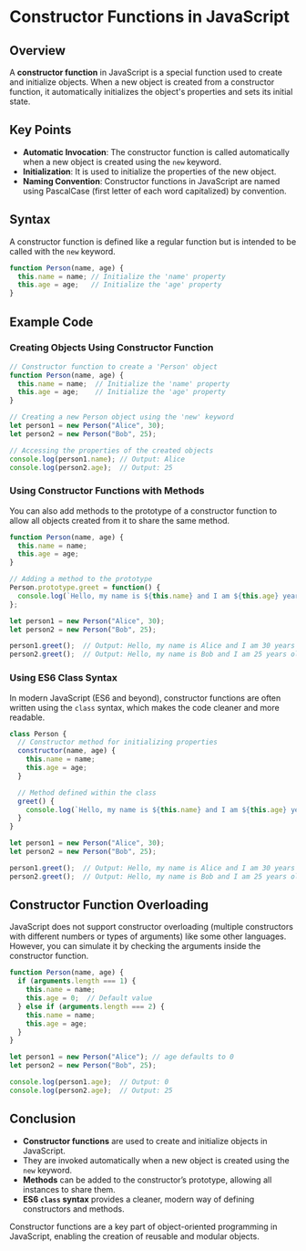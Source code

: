 # Constructor Functions in JavaScript

## Overview

A **constructor function** in JavaScript is a special function used to create and initialize objects. When a new object is created from a constructor function, it automatically initializes the object's properties and sets its initial state.

## Key Points

- **Automatic Invocation**: The constructor function is called automatically when a new object is created using the `new` keyword.
- **Initialization**: It is used to initialize the properties of the new object.
- **Naming Convention**: Constructor functions in JavaScript are named using PascalCase (first letter of each word capitalized) by convention.

## Syntax

A constructor function is defined like a regular function but is intended to be called with the `new` keyword.

```javascript
function Person(name, age) {
  this.name = name; // Initialize the 'name' property
  this.age = age;   // Initialize the 'age' property
}
```

## Example Code

### Creating Objects Using Constructor Function

```javascript
// Constructor function to create a 'Person' object
function Person(name, age) {
  this.name = name;  // Initialize the 'name' property
  this.age = age;    // Initialize the 'age' property
}

// Creating a new Person object using the 'new' keyword
let person1 = new Person("Alice", 30);
let person2 = new Person("Bob", 25);

// Accessing the properties of the created objects
console.log(person1.name); // Output: Alice
console.log(person2.age);  // Output: 25
```

### Using Constructor Functions with Methods

You can also add methods to the prototype of a constructor function to allow all objects created from it to share the same method.

```javascript
function Person(name, age) {
  this.name = name;
  this.age = age;
}

// Adding a method to the prototype
Person.prototype.greet = function() {
  console.log(`Hello, my name is ${this.name} and I am ${this.age} years old.`);
};

let person1 = new Person("Alice", 30);
let person2 = new Person("Bob", 25);

person1.greet();  // Output: Hello, my name is Alice and I am 30 years old.
person2.greet();  // Output: Hello, my name is Bob and I am 25 years old.
```

### Using ES6 Class Syntax

In modern JavaScript (ES6 and beyond), constructor functions are often written using the `class` syntax, which makes the code cleaner and more readable.

```javascript
class Person {
  // Constructor method for initializing properties
  constructor(name, age) {
    this.name = name;
    this.age = age;
  }

  // Method defined within the class
  greet() {
    console.log(`Hello, my name is ${this.name} and I am ${this.age} years old.`);
  }
}

let person1 = new Person("Alice", 30);
let person2 = new Person("Bob", 25);

person1.greet();  // Output: Hello, my name is Alice and I am 30 years old.
person2.greet();  // Output: Hello, my name is Bob and I am 25 years old.
```

## Constructor Function Overloading

JavaScript does not support constructor overloading (multiple constructors with different numbers or types of arguments) like some other languages. However, you can simulate it by checking the arguments inside the constructor function.

```javascript
function Person(name, age) {
  if (arguments.length === 1) {
    this.name = name;
    this.age = 0;  // Default value
  } else if (arguments.length === 2) {
    this.name = name;
    this.age = age;
  }
}

let person1 = new Person("Alice"); // age defaults to 0
let person2 = new Person("Bob", 25);

console.log(person1.age);  // Output: 0
console.log(person2.age);  // Output: 25
```

## Conclusion

- **Constructor functions** are used to create and initialize objects in JavaScript.
- They are invoked automatically when a new object is created using the `new` keyword.
- **Methods** can be added to the constructor’s prototype, allowing all instances to share them.
- **ES6 `class` syntax** provides a cleaner, modern way of defining constructors and methods.

Constructor functions are a key part of object-oriented programming in JavaScript, enabling the creation of reusable and modular objects.
